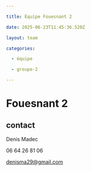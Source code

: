```yaml
---

title: Équipe Fouesnant 2

date: 2025-06-23T11:45:36.520Z

layout: team

categories:

  - équipe

  - groupe-2

---
```


# Fouesnant 2



## contact 

Denis Madec

06 64 26 81 06

denisma29@gmail.com

